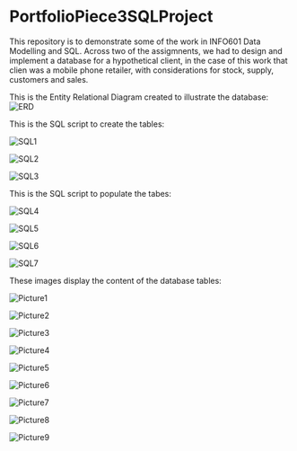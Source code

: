 # PortfolioPiece3SQLProject

This repository is to demonstrate some of the work in INFO601 Data Modelling and SQL.
Across two of the assigmnents, we had to design and implement a database for a hypothetical client, in the case of this work
that clien was a mobile phone retailer, with considerations for stock, supply, customers and sales.

This is the Entity Relational Diagram created to illustrate the database:
![ERD](https://github.com/c99999991/PortfolioPiece3SQLProject/assets/142708292/e83da87f-6d28-48d8-8684-7850720e211c)

This is the SQL script to create the tables:

![SQL1](https://github.com/c99999991/PortfolioPiece3SQLProject/assets/142708292/bdda47ca-e7a9-4c32-8299-187ee3afac39)

![SQL2](https://github.com/c99999991/PortfolioPiece3SQLProject/assets/142708292/a0f8e276-efc5-47e8-a641-0bf30a0624f8)

![SQL3](https://github.com/c99999991/PortfolioPiece3SQLProject/assets/142708292/33ae1b28-9601-431a-abab-084c31664275)

This is the SQL script to populate the tabes:

![SQL4](https://github.com/c99999991/PortfolioPiece3SQLProject/assets/142708292/4fd59fa3-41d5-429d-8364-58cf4716cf65)

![SQL5](https://github.com/c99999991/PortfolioPiece3SQLProject/assets/142708292/f518a6f6-c95b-45a9-97af-41e50c3be1ba)

![SQL6](https://github.com/c99999991/PortfolioPiece3SQLProject/assets/142708292/33f058b3-5280-4956-8d0c-6ea026bf09b2)

![SQL7](https://github.com/c99999991/PortfolioPiece3SQLProject/assets/142708292/2f5cebf1-e2a0-4325-b189-aecc09bb540c)

These images display the content of the database tables:

![Picture1](https://github.com/c99999991/PortfolioPiece3SQLProject/assets/142708292/8d412333-0577-48e9-8be5-2b2977d3e1ce)

![Picture2](https://github.com/c99999991/PortfolioPiece3SQLProject/assets/142708292/a8fe3770-e623-45c8-ab73-7bbcfe2d16d2)

![Picture3](https://github.com/c99999991/PortfolioPiece3SQLProject/assets/142708292/6d1d74e2-d627-4400-a163-7724d6613cec)

![Picture4](https://github.com/c99999991/PortfolioPiece3SQLProject/assets/142708292/4b2a9889-2079-49b7-926b-5f32fd3ffcbf)

![Picture5](https://github.com/c99999991/PortfolioPiece3SQLProject/assets/142708292/709021ee-98b7-4892-a190-0a58efdec363)

![Picture6](https://github.com/c99999991/PortfolioPiece3SQLProject/assets/142708292/21edfcca-316b-4723-9626-3792563a287b)

![Picture7](https://github.com/c99999991/PortfolioPiece3SQLProject/assets/142708292/1dd89e5a-a8a8-4d7c-8b9d-24d18f39c019)

![Picture8](https://github.com/c99999991/PortfolioPiece3SQLProject/assets/142708292/9f5d303b-55c4-431d-925c-5b5fae7d7196)

![Picture9](https://github.com/c99999991/PortfolioPiece3SQLProject/assets/142708292/72cb2d6c-bcbf-4e6f-83df-3f9ffcb641be)
